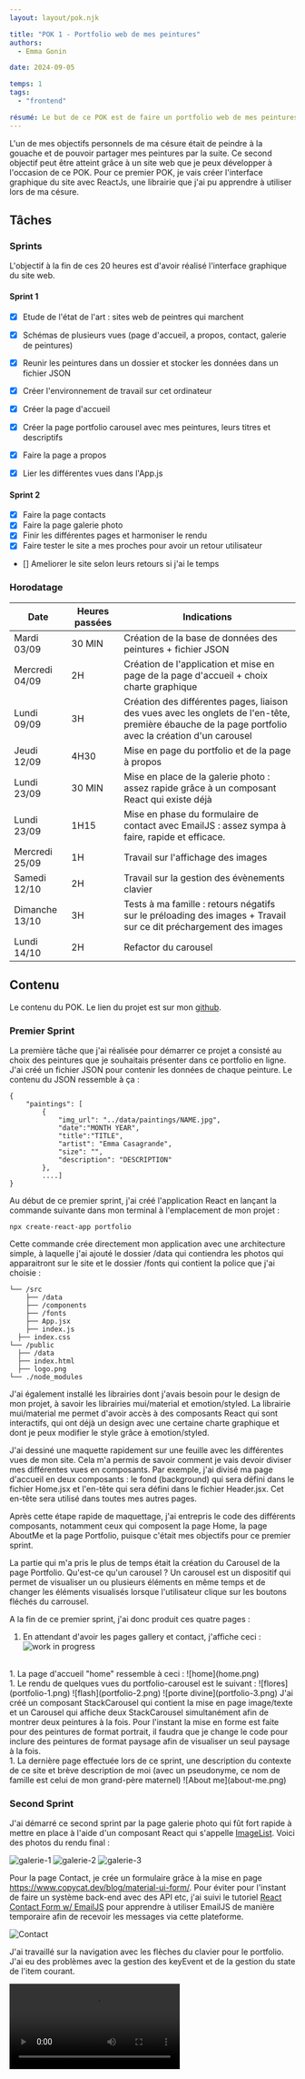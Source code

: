 ```yaml
---
layout: layout/pok.njk

title: "POK 1 - Portfolio web de mes peintures"
authors:
  - Emma Gonin

date: 2024-09-05

temps: 1
tags:
  - "frontend"

résumé: Le but de ce POK est de faire un portfolio web de mes peintures réalisées pendant ma césure.
---
```


L'un de mes objectifs personnels de ma césure était de peindre à la gouache et de pouvoir partager mes peintures par la suite. Ce second objectif peut être atteint grâce à un site web que je peux développer à l'occasion de ce POK. Pour ce premier POK, je vais créer l'interface graphique du site avec ReactJs, une librairie que j'ai pu apprendre à utiliser lors de ma césure.

## Tâches

### Sprints

L'objectif à la fin de ces 20 heures est d'avoir réalisé l'interface graphique du site web.

#### Sprint 1

- [x] Etude de l'état de l'art : sites web de peintres qui marchent
- [x] Schémas de plusieurs vues (page d'accueil, a propos, contact, galerie de peintures)
- [x] Reunir les peintures dans un dossier et stocker les données dans un fichier JSON
- [x] Créer l'environnement de travail sur cet ordinateur

- [x] Créer la page d'accueil
- [x] Créer la page portfolio carousel avec mes peintures, leurs titres et descriptifs 
- [x] Faire la page a propos
- [x] Lier les différentes vues dans l'App.js


#### Sprint 2

- [x] Faire la page contacts
- [x] Faire la page galerie photo
- [x] Finir les différentes pages et harmoniser le rendu
- [x] Faire tester le site a mes proches pour avoir un retour utilisateur
- [] Ameliorer le site selon leurs retours si j'ai le temps


### Horodatage

| Date | Heures passées | Indications |
| -------- | -------- |-------- |
| Mardi 03/09  | 30 MIN  | Création de la base de données des peintures + fichier JSON |
| Mercredi 04/09  | 2H  | Création de l'application et mise en page de la page d'accueil + choix charte graphique |
| Lundi 09/09  | 3H  | Création des différentes pages, liaison des vues avec les onglets de l'en-tête, première ébauche de la page portfolio avec la création d'un carousel |
| Jeudi 12/09  | 4H30  | Mise en page du portfolio et de la page à propos |
| Lundi 23/09 | 30 MIN | Mise en place de la galerie photo : assez rapide grâce à un composant React qui existe déjà |
| Lundi 23/09 | 1H15 | Mise en phase du formulaire de contact avec EmailJS : assez sympa à faire, rapide et efficace. |
| Mercredi 25/09 | 1H | Travail sur l'affichage des images |
| Samedi 12/10 | 2H | Travail sur la gestion des évènements clavier |
| Dimanche 13/10 | 3H | Tests à ma famille : retours négatifs sur le préloading des images + Travail sur ce dit préchargement des images |
| Lundi 14/10 | 2H | Refactor du carousel |

## Contenu

Le contenu du POK. Le lien du projet est sur mon [github](https://github.com/egonin/art-portfolio).

### Premier Sprint
La première tâche que j'ai réalisée pour démarrer ce projet a consisté au choix des peintures que je souhaitais présenter dans ce portfolio en ligne. J'ai créé un fichier JSON pour contenir les données de chaque peinture. Le contenu du JSON ressemble à ça :

```
{
    "paintings": [
        {
            "img_url": "../data/paintings/NAME.jpg",
            "date":"MONTH YEAR",
            "title":"TITLE",
            "artist": "Emma Casagrande",
            "size": "",
            "description": "DESCRIPTION"
        },
        ....]
}
```

Au début de ce premier sprint, j'ai créé l'application React en lançant la commande suivante dans mon terminal à l'emplacement de mon projet :
```
npx create-react-app portfolio
```
Cette commande crée directement mon application avec une architecture simple, à laquelle j'ai ajouté le dossier /data qui contiendra les photos qui apparaitront sur le site et le dossier /fonts qui contient la police que j'ai choisie :
```
└── /src
	├── /data
	├── /components
	├── /fonts
	├── App.jsx
	├── index.js
  ├── index.css
└── /public
  ├── /data
  ├── index.html
  ├── logo.png
└── ./node_modules
```

J'ai également installé les librairies dont j'avais besoin pour le design de mon projet, à savoir les librairies mui/material et emotion/styled. La librairie mui/material me permet d'avoir accès à des composants React qui sont interactifs, qui ont déjà un design avec une certaine charte graphique et dont je peux modifier le style grâce à emotion/styled. 

J'ai dessiné une maquette rapidement sur une feuille avec les différentes vues de mon site. Cela m'a permis de savoir comment je vais devoir diviser mes différentes vues en composants. Par exemple, j'ai divisé ma page d'accueil en deux composants : le fond (background) qui sera défini dans le fichier Home.jsx et l'en-tête qui sera défini dans le fichier Header.jsx. Cet en-tête sera utilisé dans toutes mes autres pages. 

Après cette étape rapide de maquettage, j'ai entrepris le code des différents composants, notamment ceux qui composent la page Home, la page AboutMe et la page Portfolio, puisque c'était mes objectifs pour ce premier sprint.

La partie qui m'a pris le plus de temps était la création du Carousel de la page Portfolio. Qu'est-ce qu'un carousel ? Un carousel est un dispositif qui permet de visualiser un ou plusieurs éléments en même temps et de changer les éléments visualisés lorsque l'utilisateur clique sur les boutons fléchés du carrousel. 

A la fin de ce premier sprint, j'ai donc produit ces quatre pages :

1. En attendant d'avoir les pages gallery et contact, j'affiche ceci :
![work in progress](wip.png)
<br>
1. La page d'accueil "home" ressemble à ceci :
![home](home.png)
<br>
1. Le rendu de quelques vues du portfolio-carousel est le suivant : 
![flores](portfolio-1.png)
![flash](portfolio-2.png)
![porte divine](portfolio-3.png)
J'ai créé un composant StackCarousel qui contient la mise en page image/texte et un Carousel qui affiche deux StackCarousel simultanément afin de montrer deux peintures à la fois. Pour l'instant la mise en forme est faite pour des peintures de format portrait, il faudra que je change le code pour inclure des peintures de format paysage afin de visualiser un seul paysage à la fois. 
<br>
1. La dernière page effectuée lors de ce sprint, une description du contexte de ce site et brève description de moi (avec un pseudonyme, ce nom de famille est celui de mon grand-père maternel)
![About me](about-me.png)

### Second Sprint

J'ai démarré ce second sprint par la page galerie photo qui fût fort rapide à mettre en place à l'aide d'un composant React qui s'appelle [ImageList](https://mui.com/material-ui/react-image-list/). Voici des photos du rendu final : 

![galerie-1](image.png)
![galerie-2](image-1.png)
![galerie-3](image-2.png)

Pour la page Contact, je crée un formulaire grâce à la mise en page https://www.copycat.dev/blog/material-ui-form/. Pour éviter pour l'instant de faire un système back-end avec des API etc, j'ai suivi le tutoriel [React Contact Form w/ EmailJS](https://medium.com/@thomasaugot/create-a-react-contact-form-with-email-js-cad2c8606f33) pour apprendre à utiliser EmailJS de manière temporaire afin de recevoir les messages via cette plateforme. 

![Contact](contact.png)

J'ai travaillé sur la navigation avec les flèches du clavier pour le portfolio. J'ai eu des problèmes avec la gestion des keyEvent et de la gestion du state de l'item courant. 

<video controls src="demo.mp4" title="Demo"></video>